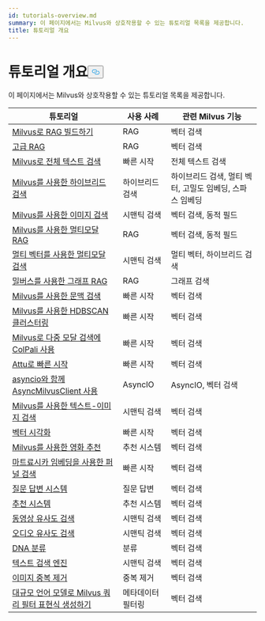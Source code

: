```yaml
---
id: tutorials-overview.md
summary: 이 페이지에서는 Milvus와 상호작용할 수 있는 튜토리얼 목록을 제공합니다.
title: 튜토리얼 개요
---
```

<h1 id="Tutorials-Overview" class="common-anchor-header">튜토리얼 개요<button data-href="#Tutorials-Overview" class="anchor-icon" translate="no">
      <svg translate="no"
        aria-hidden="true"
        focusable="false"
        height="20"
        version="1.1"
        viewBox="0 0 16 16"
        width="16"
      >
        <path
          fill="#0092E4"
          fill-rule="evenodd"
          d="M4 9h1v1H4c-1.5 0-3-1.69-3-3.5S2.55 3 4 3h4c1.45 0 3 1.69 3 3.5 0 1.41-.91 2.72-2 3.25V8.59c.58-.45 1-1.27 1-2.09C10 5.22 8.98 4 8 4H4c-.98 0-2 1.22-2 2.5S3 9 4 9zm9-3h-1v1h1c1 0 2 1.22 2 2.5S13.98 12 13 12H9c-.98 0-2-1.22-2-2.5 0-.83.42-1.64 1-2.09V6.25c-1.09.53-2 1.84-2 3.25C6 11.31 7.55 13 9 13h4c1.45 0 3-1.69 3-3.5S14.5 6 13 6z"
        ></path>
      </svg>
    </button></h1><p>이 페이지에서는 Milvus와 상호작용할 수 있는 튜토리얼 목록을 제공합니다.</p>
<table>
<thead>
<tr><th>튜토리얼</th><th>사용 사례</th><th>관련 Milvus 기능</th></tr>
</thead>
<tbody>
<tr><td><a href="/docs/ko/build-rag-with-milvus.md">Milvus로 RAG 빌드하기</a></td><td>RAG</td><td>벡터 검색</td></tr>
<tr><td><a href="/docs/ko/how_to_enhance_your_rag.md">고급 RAG</a></td><td>RAG</td><td>벡터 검색</td></tr>
<tr><td><a href="/docs/ko/full_text_search_with_milvus.md">Milvus로 전체 텍스트 검색</a></td><td>빠른 시작</td><td>전체 텍스트 검색</td></tr>
<tr><td><a href="/docs/ko/hybrid_search_with_milvus.md">Milvus를 사용한 하이브리드 검색</a></td><td>하이브리드 검색</td><td>하이브리드 검색, 멀티 벡터, 고밀도 임베딩, 스파스 임베딩</td></tr>
<tr><td><a href="/docs/ko/image_similarity_search.md">Milvus를 사용한 이미지 검색</a></td><td>시맨틱 검색</td><td>벡터 검색, 동적 필드</td></tr>
<tr><td><a href="/docs/ko/multimodal_rag_with_milvus.md">Milvus를 사용한 멀티모달 RAG</a></td><td>RAG</td><td>벡터 검색, 동적 필드</td></tr>
<tr><td><a href="/docs/ko/multimodal_rag_with_milvus.md">멀티 벡터를 사용한 멀티모달 검색</a></td><td>시맨틱 검색</td><td>멀티 벡터, 하이브리드 검색</td></tr>
<tr><td><a href="/docs/ko/graph_rag_with_milvus.md">밀버스를 사용한 그래프 RAG</a></td><td>RAG</td><td>그래프 검색</td></tr>
<tr><td><a href="/docs/ko/contextual_retrieval_with_milvus.md">Milvus를 사용한 문맥 검색</a></td><td>빠른 시작</td><td>벡터 검색</td></tr>
<tr><td><a href="/docs/ko/hdbscan_clustering_with_milvus.md">Milvus를 사용한 HDBSCAN 클러스터링</a></td><td>빠른 시작</td><td>벡터 검색</td></tr>
<tr><td><a href="/docs/ko/use_ColPali_with_milvus.md">Milvus로 다중 모달 검색에 ColPali 사용</a></td><td>빠른 시작</td><td>벡터 검색</td></tr>
<tr><td><a href="/docs/ko/quickstart_with_attu.md">Attu로 빠른 시작</a></td><td>빠른 시작</td><td>벡터 검색</td></tr>
<tr><td><a href="/docs/ko/use-async-milvus-client-with-asyncio.md">asyncio와 함께 AsyncMilvusClient 사용</a></td><td>AsyncIO</td><td>AsyncIO, 벡터 검색</td></tr>
<tr><td><a href="/docs/ko/text_image_search.md">Milvus를 사용한 텍스트-이미지 검색</a></td><td>시맨틱 검색</td><td>벡터 검색</td></tr>
<tr><td><a href="/docs/ko/vector_visualization.md">벡터 시각화</a></td><td>빠른 시작</td><td>벡터 검색</td></tr>
<tr><td><a href="/docs/ko/movie_recommendation_with_milvus.md">Milvus를 사용한 영화 추천</a></td><td>추천 시스템</td><td>벡터 검색</td></tr>
<tr><td><a href="/docs/ko/funnel_search_with_matryoshka.md">마트료시카 임베딩을 사용한 퍼널 검색</a></td><td>빠른 시작</td><td>벡터 검색</td></tr>
<tr><td><a href="/docs/ko/question_answering_system.md">질문 답변 시스템</a></td><td>질문 답변</td><td>벡터 검색</td></tr>
<tr><td><a href="/docs/ko/recommendation_system.md">추천 시스템</a></td><td>추천 시스템</td><td>벡터 검색</td></tr>
<tr><td><a href="/docs/ko/video_similarity_search.md">동영상 유사도 검색</a></td><td>시맨틱 검색</td><td>벡터 검색</td></tr>
<tr><td><a href="/docs/ko/audio_similarity_search.md">오디오 유사도 검색</a></td><td>시맨틱 검색</td><td>벡터 검색</td></tr>
<tr><td><a href="/docs/ko/dna_sequence_classification.md">DNA 분류</a></td><td>분류</td><td>벡터 검색</td></tr>
<tr><td><a href="/docs/ko/text_search_engine.md">텍스트 검색 엔진</a></td><td>시맨틱 검색</td><td>벡터 검색</td></tr>
<tr><td><a href="/docs/ko/image_deduplication_system.md">이미지 중복 제거</a></td><td>중복 제거</td><td>벡터 검색</td></tr>
<tr><td><a href="/docs/ko/generating_milvus_query_filter_expressions.md">대규모 언어 모델로 Milvus 쿼리 필터 표현식 생성하기</a></td><td>메타데이터 필터링</td><td>벡터 검색</td></tr>
</tbody>
</table>
